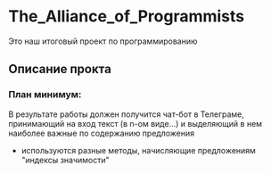 # The_Alliance_of_Programmists
Это наш итоговый проект по программированию

## Описание прокта
### План минимум:
В результате работы должен получится чат-бот в Телеграме, принимающий на вход текст (в n-ом виде...) и выделяющий в нем наиболее важные по содержанию предложения
- используются разные методы, начисляющие предложениям "индексы значимости"

